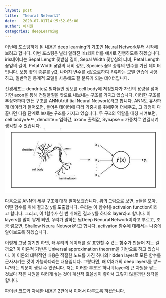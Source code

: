 ```yaml
---
layout: post
title:  "Neural Network1"
date:   2020-07-01T14:25:52-05:00
author: 이지원
categories: deepLearning
---
```


이번에 포스팅하게 된 내용은 deep learning의 기초인 Neural Network부터 시작해 보려고 합니다. 이번 포스팅은 널리 알려진 iris데이터를 예시로 진행하도록 하겠습니다. iris데이터는 Sepal Length 꽃받침 길이, Sepal Width 꽃받침의 너비, Petal Length 꽃잎의 길이, Petal Width 꽃잎의 너비 정보, Species 꽃의 종류의 변수를 가진 데이터입니다. 보통 꽃의 종류를 y값, 나머지 변수를 x값으로하여 분류하는 모델 연습에 사용하고, 일반적인 통계적 모델을 사용해도 잘 분류가 되는 데이터입니다.  

  
신경세포는 dendrite로 받아들인 정보를 cell body에 저장했다가 자신의 용량을 넘어가면 axon을 통해 전달물질을 밖으로 내보내는 구조를 가지고 있습니다. 이러한 구조를 추상화하여 만든 구조를 ANN(Artifitial Neural Network)라고 합니다. ANN도 유사하게 데이터가 들어오면, 들어온 데이터에 따라 가중치를 취해주어 더해주고, 그 과정이 다 끝나면 다음 단계로 보내는 구조를 가지고 있습니다. 두 구조의 역할을 매칭 시켜보면, cell body=노드, dendrite = 입력값, axon= 출력값, Synapse = 가중치로 연결시켜 생각할 수 있습니다.
<img src="https://github.com/easy1012/easy1012.github.io/blob/master/assets/nnpic.jpg?raw=true">

다음으로 ANN의 세부 구조에 대해 알아보겠습니다.  위의 그림으로 보면, x들을 모아,  어떤 함수를 취해 결과값 y를 도출합니다. 우리는 이 함수f를 activaion function이라고 합니다. 그리고, 이 f함수가 한 번 취해진 결과 y를 하나의 layer라고 합니다. 이 layers를 많이 쌓게 되면, 우리가 말하는 딥Deep Nenural Network이라고 부르고, 조금 쌓으면, Shallow Neural Network라고 합니다.  activation 함수에 대해서는 나중에 알아보도록 하겠습니다.

이렇게 그냥 쌓기만 하면, 왜 우리의 데이터를 잘 표현할 수 있는 함수가 만들어 지는 걸까요? 이 이론적 기반은 Universal approximation theorem을 기반으로 하고 있습니다. 이 이론의 대략적인 내용은 적절한 노드를 가진 하나의 hidden layer로 모든 함수를 근사시키는 것이 가능하다라는 내용입니다. 그렇다면, 왜 여러개의 deep layers를 쌓느냐?라는 의문이 생길 수 있습니다. 저는 이러한 부분은 하나의 layer에 큰 차원을 쌓는 것보다 작은 차원을 여러개 쌓는 것이 계산적 효율성이 좋아서 그렇지 않을까란 생각을 합니다.

파이썬 코드와 자세한 내용은 2편에서 이어서 다루도록 하겠습니다.

